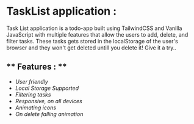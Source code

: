 # TaskList application : 
Task List application is a todo-app built using TailwindCSS and Vanilla JavaScript with multiple features that allow the users to add, delete, and filter tasks. These tasks gets stored in the localStorage of the user's browser and they won't get deleted untill you delete it! Give it a try..

## ** Features : **
* *User friendly*
* *Local Storage Supported*
* *Filtering tasks*
* *Responsive, on all devices*
* *Animating icons*
* *On delete falling animation*
